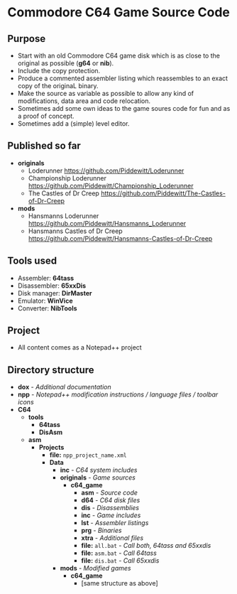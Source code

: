 # Commodore C64 Game Source Code

## Purpose
- Start with an old Commodore C64 game disk which is as close to the original as possible (**g64** or **nib**).
- Include the copy protection.
- Produce a commented assembler listing which reassembles to an exact copy of the originaL binary.
- Make the source as variable as possible to allow any kind of modifications, data area and code relocation.
- Sometimes add some own ideas to the game soures code for fun and as a proof of concept.
- Sometimes add a (simple) level editor.

## Published so far
- **originals**
  - Loderunner                     https://github.com/Piddewitt/Loderunner
  - Championship Loderunner        https://github.com/Piddewitt/Championship_Loderunner
  - The Castles of Dr Creep        https://github.com/Piddewitt/The-Castles-of-Dr-Creep
- **mods**
  - Hansmanns Loderunner           https://github.com/Piddewitt/Hansmanns_Loderunner
  - Hansmanns Castles of Dr Creep  https://github.com/Piddewitt/Hansmanns-Castles-of-Dr-Creep

## Tools used
- Assembler: **64tass**
- Disassembler: **65xxDis**
- Disk manager: **DirMaster**
- Emulator: **WinVice**
- Converter: **NibTools**
  
## Project
- All content comes as a Notepad++ project

## Directory structure
- **dox** - _Additional documentation_
- **npp** - _Notepad++ modification instructions / language files / toolbar icons_
- **C64**
  - **tools**
    - **64tass**
    - **DisAsm**
  - **asm**
    - **Projects**
      - **file:** `npp_project_name.xml`
      - **Data**
        - **inc** - _C64 system includes_
        - **originals** - _Game sources_
          - **c64_game**
            - **asm** - _Source code_
            - **d64** - _C64 disk files_
            - **dis** - _Disassemblies_
            - **inc** - _Game includes_
            - **lst** - _Assembler listings_
            - **prg** - _Binaries_
            - **xtra** - _Additional files_
            - **file:** `all.bat` - _Call both, 64tass and 65xxdis_
            - **file:** `asm.bat` - _Call 64tass_
            - **file:** `dis.bat` - _Call 65xxdis_
        - **mods** - _Modified games_
          - **c64_game**
            - [same structure as above]
